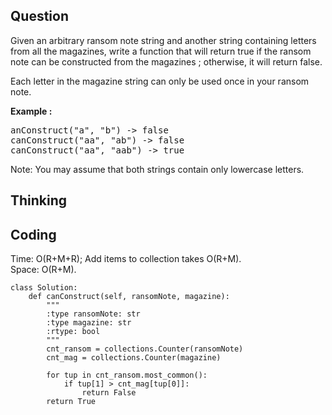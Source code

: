## Question
Given an arbitrary ransom note string and another string containing letters from all the magazines, write a function that will return true if the ransom note can be constructed from the magazines ; otherwise, it will return false.<br>

Each letter in the magazine string can only be used once in your ransom note.

**Example :**
<pre>
anConstruct("a", "b") -> false
canConstruct("aa", "ab") -> false
canConstruct("aa", "aab") -> true
</pre>

Note:
You may assume that both strings contain only lowercase letters.

## Thinking


## Coding
Time: O(R+M+R); Add items to collection takes O(R+M). </br>
Space: O(R+M).
```python3
class Solution:
    def canConstruct(self, ransomNote, magazine):
        """
        :type ransomNote: str
        :type magazine: str
        :rtype: bool
        """
        cnt_ransom = collections.Counter(ransomNote)
        cnt_mag = collections.Counter(magazine)
        
        for tup in cnt_ransom.most_common():
            if tup[1] > cnt_mag[tup[0]]:
                return False
        return True
```

